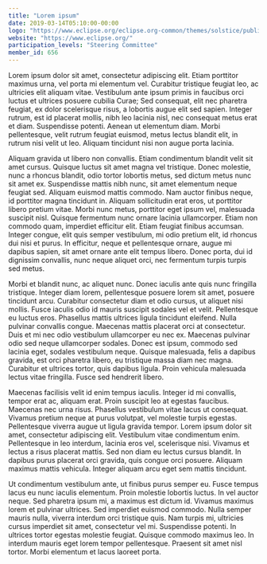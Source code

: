 ```yaml
---
title: "Lorem ipsum"
date: 2019-03-14T05:10:00-00:00
logo: "https://www.eclipse.org/eclipse.org-common/themes/solstice/public/images/logo/eclipse-foundation-400x400.png"
website: "https://www.eclipse.org/"
participation_levels: "Steering Committee"
member_id: 656
---
```


Lorem ipsum dolor sit amet, consectetur adipiscing elit. Etiam porttitor maximus urna, vel porta mi elementum vel. Curabitur tristique feugiat leo, ac ultricies elit aliquam vitae. Vestibulum ante ipsum primis in faucibus orci luctus et ultrices posuere cubilia Curae; Sed consequat, elit nec pharetra feugiat, ex dolor scelerisque risus, a lobortis augue elit sed sapien. Integer rutrum, est id placerat mollis, nibh leo lacinia nisl, nec consequat metus erat et diam. Suspendisse potenti. Aenean ut elementum diam. Morbi pellentesque, velit rutrum feugiat euismod, metus lectus blandit elit, in rutrum nisi velit ut leo. Aliquam tincidunt nisi non augue porta lacinia.

Aliquam gravida ut libero non convallis. Etiam condimentum blandit velit sit amet cursus. Quisque luctus sit amet magna vel tristique. Donec molestie, nunc a rhoncus blandit, odio tortor lobortis metus, sed dictum metus nunc sit amet ex. Suspendisse mattis nibh nunc, sit amet elementum neque feugiat sed. Aliquam euismod mattis commodo. Nam auctor finibus neque, id porttitor magna tincidunt in. Aliquam sollicitudin erat eros, ut porttitor libero pretium vitae. Morbi nunc metus, porttitor eget ipsum vel, malesuada suscipit nisl. Quisque fermentum nunc ornare lacinia ullamcorper. Etiam non commodo quam, imperdiet efficitur elit. Etiam feugiat finibus accumsan. Integer congue, elit quis semper vestibulum, mi odio pretium elit, id rhoncus dui nisi et purus. In efficitur, neque et pellentesque ornare, augue mi dapibus sapien, sit amet ornare ante elit tempus libero. Donec porta, dui id dignissim convallis, nunc neque aliquet orci, nec fermentum turpis turpis sed metus.

Morbi et blandit nunc, ac aliquet nunc. Donec iaculis ante quis nunc fringilla tristique. Integer diam lorem, pellentesque posuere lorem sit amet, posuere tincidunt arcu. Curabitur consectetur diam et odio cursus, ut aliquet nisi mollis. Fusce iaculis odio id mauris suscipit sodales vel et velit. Pellentesque eu luctus eros. Phasellus mattis ultrices ligula tincidunt eleifend. Nulla pulvinar convallis congue. Maecenas mattis placerat orci at consectetur. Duis et mi nec odio vestibulum ullamcorper eu nec ex. Maecenas pulvinar odio sed neque ullamcorper sodales. Donec est ipsum, commodo sed lacinia eget, sodales vestibulum neque. Quisque malesuada, felis a dapibus gravida, est orci pharetra libero, eu tristique massa diam nec magna. Curabitur et ultrices tortor, quis dapibus ligula. Proin vehicula malesuada lectus vitae fringilla. Fusce sed hendrerit libero.

Maecenas facilisis velit id enim tempus iaculis. Integer id mi convallis, tempor erat ac, aliquam erat. Proin suscipit leo at egestas faucibus. Maecenas nec urna risus. Phasellus vestibulum vitae lacus ut consequat. Vivamus pretium neque at purus volutpat, vel molestie turpis egestas. Pellentesque viverra augue ut ligula gravida tempor. Lorem ipsum dolor sit amet, consectetur adipiscing elit. Vestibulum vitae condimentum enim. Pellentesque in leo interdum, lacinia eros vel, scelerisque nisi. Vivamus et lectus a risus placerat mattis. Sed non diam eu lectus cursus blandit. In dapibus purus placerat orci gravida, quis congue orci posuere. Aliquam maximus mattis vehicula. Integer aliquam arcu eget sem mattis tincidunt.

Ut condimentum vestibulum ante, ut finibus purus semper eu. Fusce tempus lacus eu nunc iaculis elementum. Proin molestie lobortis luctus. In vel auctor neque. Sed pharetra ipsum mi, a maximus est dictum id. Vivamus maximus lorem et pulvinar ultrices. Sed imperdiet euismod commodo. Nulla semper mauris nulla, viverra interdum orci tristique quis. Nam turpis mi, ultricies cursus imperdiet sit amet, consectetur vel mi. Suspendisse potenti. In ultrices tortor egestas molestie feugiat. Quisque commodo maximus leo. In interdum mauris eget lorem tempor pellentesque. Praesent sit amet nisl tortor. Morbi elementum et lacus laoreet porta.